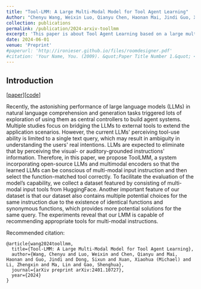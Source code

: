 ```yaml
---
title: "Tool-LMM: A Large Multi-Modal Model for Tool Agent Learning"
Author: "Chenyu Wang, Weixin Luo, Qianyu Chen, Haonan Mai, Jindi Guo, Xiaohua (Michael) Xuan, Zhengxin Li, Lin Ma, Shenghua Gao"
collection: publications
permalink: /publication/2024-arxiv-toollmm
excerpt: 'This paper is about Tool Agent Learning based on a large multi-modal model. The astonishing performance of large language models (LLMs) in natural language comprehension and generation tasks triggered lots of exploration of using them as central controllers to build agent systems. Multiple studies focus on bridging the LLMs to external tools to extend the application scenarios. To remedy the previous works only accepting single text instructions, in this paper, we introduce a novel system, Tool-LMM, integrating multi-modal encoders with opensource LLMs to synthesize multi-modal information for correct external tool identification. '
date: 2024-06-01
venue: 'Preprint'
#paperurl: 'http://ironieser.github.io/files/roomdesigner.pdf'
#citation: 'Your Name, You. (2009). &quot;Paper Title Number 1.&quot; <i>Journal 1</i>. 1(1).'
---
```

## Introduction
[[paper](https://arxiv.org/abs/2401.10727)][[code](https://github.com/Tool-LMM/Tool-LMM)]

Recently, the astonishing performance of large language models (LLMs) in natural language comprehension and generation tasks triggered lots of exploration of using them as central controllers to build agent systems. Multiple studies focus on bridging the LLMs to external tools to extend the application scenarios. However, the current LLMs' perceiving tool-use ability is limited to a single text query, which may result in ambiguity in understanding the users' real intentions. LLMs are expected to eliminate that by perceiving the visual- or auditory-grounded instructions' information. Therefore, in this paper, we propose ToolLMM, a system incorporating open-source LLMs and multimodal encoders so that the learned LLMs can be conscious of multi-modal input instruction and then select the function-matched tool correctly. To facilitate the evaluation of the model’s capability, we collect a dataset featured by consisting of multi-modal input tools from HuggingFace. Another important feature of our dataset is that our dataset also contains multiple potential choices for the same instruction due to the existence of identical functions and synonymous functions, which provides more potential solutions for the same query. The experiments reveal that our LMM is capable of recommending appropriate tools for multi-modal instructions.


[//]: # ([Download paper here]&#40;http://academicpages.github.io/files/paper1.pdf&#41;)

[//]: # ([arxiv paper]&#40;https://arxiv.org/abs/2303.12370&#41;   )
Recommended citation: 
```
@article{wang2024toollmm,
  title={Tool-LMM: A Large Multi-Modal Model for Tool Agent Learning},
  author={Wang, Chenyu and Luo, Weixin and Chen, Qianyu and Mai, Haonan and Guo, Jindi and Dong, Sixun and Xuan, Xiaohua (Michael) and Li, Zhengxin and Ma, Lin and Gao, Shenghua},
  journal={arXiv preprint arXiv:2401.10727},
  year={2024}
}
```